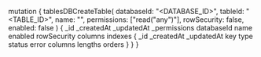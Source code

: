 mutation {
    tablesDBCreateTable(
        databaseId: "<DATABASE_ID>",
        tableId: "<TABLE_ID>",
        name: "<NAME>",
        permissions: ["read("any")"],
        rowSecurity: false,
        enabled: false
    ) {
        _id
        _createdAt
        _updatedAt
        _permissions
        databaseId
        name
        enabled
        rowSecurity
        columns
        indexes {
            _id
            _createdAt
            _updatedAt
            key
            type
            status
            error
            columns
            lengths
            orders
        }
    }
}
